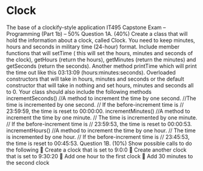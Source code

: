 # Clock
The base of a clockify-style application
IT495 Capstone Exam – Programming (Part 1b) – 50%
Question 1A. (40%) Create a class that will hold the information about a clock, called Clock. You need to keep minutes, hours and seconds in military time (24-hour) format. Include member functions that will setTime ( this will set the hours, minutes and seconds of the clock), getHours (return the hours), getMinutes (return the minutes) and getSeconds (return the seconds). Another method printTime which will print the time out like this 03:13:09 (hours:minutes:seconds). Overloaded constructors that will take in hours, minutes and seconds or the default constructor that will take in nothing and set hours, minutes and seconds all to 0.
Your class should also include the following methods
incrementSeconds() 
//A method to increment the time by one second. //The time is incremented by one second. // If the before-increment time is // 23:59:59, the time is reset to 00:00:00.
incrementMinutes()
//A method to increment the time by one minute. // The time is incremented by one minute. // If the before-increment time is // 23:59:53, the time is reset to 00:00:53.
incrementHours() //A method to increment the time by one hour. // The time is incremented by one hour. // If the before-increment time is // 23:45:53, the time is reset to 00:45:53.
Question 1B. (10%) Show possible calls to do the following
 Create a clock that is set to 9:0:0
 Create another clock that is set to 9:30:20
 Add one hour to the first clock
 Add 30 minutes to the second clock
